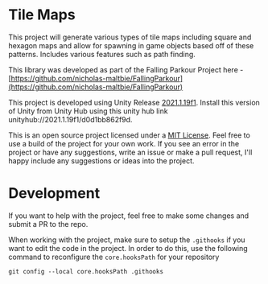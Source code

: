 # Tile Maps

This project will generate various types of tile maps including square and hexagon maps and allow for spawning in game
objects based off of these patterns. Includes various features such as path finding.

This library was developed as part of the Falling Parkour Project here -
[https://github.com/nicholas-maltbie/FallingParkour](https://github.com/nicholas-maltbie/FallingParkour)

This project is developed using Unity Release [2021.1.19f1](https://unity3d.com/unity/whats-new/2021.1.19). Install this
version of Unity from Unity Hub using this unity hub link unityhub://2021.1.19f1/d0d1bb862f9d.

This is an open source project licensed under a [MIT License](LICENSE.txt). Feel free to use a build of the project for your own work. If you see an error in the project or have any suggestions, write an issue or make a pull request, I'll happy include any suggestions or ideas into the project.

# Development

If you want to help with the project, feel free to make some changes and submit a PR to the repo.

When working with the project, make sure to setup the `.githooks` if you want to edit the code in the project. In order to
do this, use the following command to reconfigure the `core.hooksPath` for your repository 

```
git config --local core.hooksPath .githooks
```
